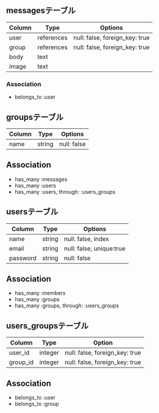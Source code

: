 
## messagesテーブル

|Column|Type|Options|
|------|----|-------|
|user|references|null: false, foreign_key: true|
|group|references|null: false, foreign_key: true|
|body  |text|
|image |text|


### Association
- belongs_to :user

## groupsテーブル

|Column|Type|Options|
|------|----|-------|
|name|string|null: false|

## Association
- has_many :messages
- has_many :users
- has_many :users, through: :users_groups

## usersテーブル

|Column|Type|Options|
|------|----|-------|
|name  |string|null: false, index|
|email|string|null: false, unique:true|
|password|string|null: false|

## Association
- has_many :members
- has_many :groups
- has_many :groups, through: :users_groups


## users_groupsテーブル

|Column|Type|Option|
|------|----|------|
|user_id|integer|null: false, foreign_key: true|
|group_id|integer|null: false, foreign_key: true|


## Association
- belongs_to :user
- belongs_to :group








